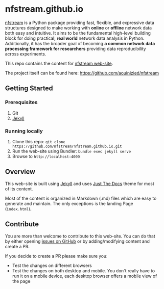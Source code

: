 # nfstream.github.io 

[nfstream](https://nfstream.org) is a Python package providing fast, flexible, and expressive data structures 
designed to make working with **online** or **offline** network data both easy and intuitive. It aims to be the 
fundamental high-level building block for doing practical, **real world** network data analysis in Python. 
Additionally, it has the broader goal of becoming **a common network data processing framework for researchers** 
providing data reproducibility across experiments.

This repo contains the content for [nfstream web-site](https://nfstream.org).

The project itself can be found here: <https://github.com/aouinizied/nfstream>

## Getting Started

### Prerequisites

1. Git
2. [Jekyll](https://jekyllrb.com/docs/installation/)

### Running locally

1. Clone this repo: `git clone https://github.com/nfstream/nfstream.github.io.git`
2. Run the web-site using Bundler: `bundle exec jekyll serve`
3. Browse to `http://localhost:4000`

## Overview

This web-site is built using [Jekyll](https://jekyllrb.com/) and uses [Just The Docs](https://pmarsceill.github.io/just-the-docs/) 
theme for most of its content.

Most of the content is organized in Markdown (.md) files which are easy to generate and maintain. 
The only exceptions is the landing Page (`index.html`).

## Contribute

You are more than welcome to contribute to this web-site. 
You can do that by either opening [issues on GitHub](https://github.com/nfstream/nfstream.github.io/issues) or by adding/modifying content and create a PR.

If you decide to create a PR please make sure you:

- Test the changes on different browsers
- Test the changes on both desktop and mobile. You don't really have to run it on a mobile device, 
each desktop browser offers a mobile view of the page
